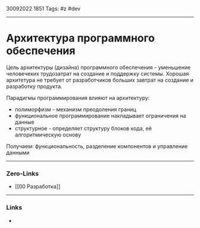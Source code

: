 30092022 1851
Tags: #z #dev

---
# Архитектура программного обеспечения 

Цель архитектуры (дизайна) программного обеспечения - уменьшение человечеких трудозатрат на создание и поддержку системы. Хорошая архитетура не требует от разработчиков больших завтрат на создание и разработку продукта.

Парадигмы программирования влияют на архитектуру:
- полиморфизм - механизм преодоления границ
- функциональное программирование накладывает ограничения на данные
- структурное - определяет структуру блоков кода, её алгоритмическую основу

Получаем: функциональность, разделение компонентов и управление данными

---
### Zero-Links
- [[00 Разработка]]

---
### Links
- 